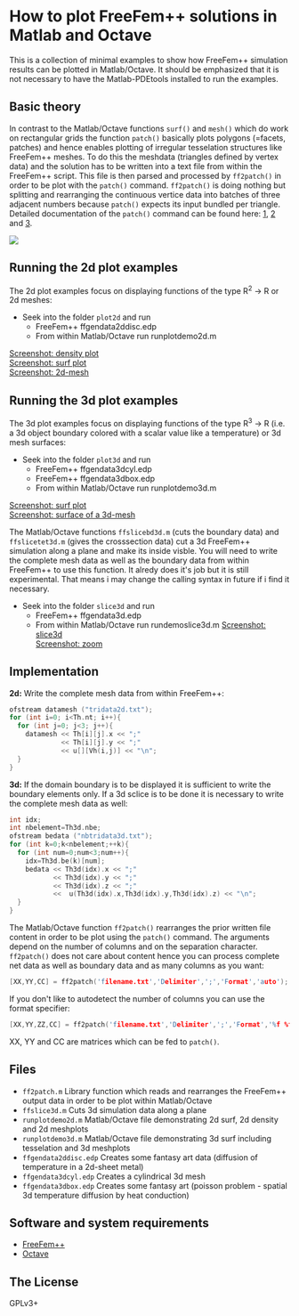 # How to plot FreeFem++ solutions in Matlab and Octave

This is a collection of minimal examples to show how FreeFem++ simulation results can be plotted in Matlab/Octave. It should be emphasized that it is not necessary to have the Matlab-PDEtools installed to run the examples.

## Basic theory

In contrast to the Matlab/Octave functions `surf()` and `mesh()` which do work on rectangular grids the function `patch()` basically plots polygons (=facets, patches) and hence enables plotting of irregular tesselation structures like FreeFem++ meshes. To do this the meshdata (triangles defined by vertex data) and the solution has to be written into a text file from within the FreeFem++ script. This file is then parsed and processed by `ff2patch()` in order to be plot with the `patch()` command. `ff2patch()` is doing nothing but splitting and rearranging the continuous vertice data into batches of three adjacent numbers because `patch()` expects its input bundled per triangle. Detailed documentation of the `patch()` command can be found here: [1](https://de.mathworks.com/help/matlab/ref/patch.html), [2](https://de.mathworks.com/help/matlab/visualize/introduction-to-patch-objects.html) and [3](https://de.mathworks.com/help/matlab/creating_plots/how-patch-data-relates-to-a-colormap.html).

![](https://raw.githubusercontent.com/samplemaker/freefem_matlab_octave_plot/public/screenshots/3dmesh.png)

## Running the 2d plot examples

The 2d plot examples focus on displaying functions of the type R<sup>2</sup> &rarr; R or 2d meshes:

  * Seek into the folder `plot2d` and run
    * FreeFem++ ffgendata2ddisc.edp
    * From within Matlab/Octave run runplotdemo2d.m

[Screenshot: density plot](https://raw.githubusercontent.com/samplemaker/freefem_matlab_octave_plot/public/screenshots/2ddensity.png)  
[Screenshot: surf plot](https://raw.githubusercontent.com/samplemaker/freefem_matlab_octave_plot/public/screenshots/2dsurf.png)  
[Screenshot: 2d-mesh](https://raw.githubusercontent.com/samplemaker/freefem_matlab_octave_plot/public/screenshots/2dmesh.png)  

## Running the 3d plot examples

The 3d plot examples focus on displaying functions of the type R<sup>3</sup> &rarr; R (i.e. a 3d object boundary colored with a scalar value like a temperature) or 3d mesh surfaces:

  * Seek into the folder `plot3d` and run
    * FreeFem++ ffgendata3dcyl.edp
    * FreeFem++ ffgendata3dbox.edp
    * From within Matlab/Octave run runplotdemo3d.m

[Screenshot: surf plot](https://raw.githubusercontent.com/samplemaker/freefem_matlab_octave_plot/public/screenshots/3dsurf_2.png)  
[Screenshot: surface of a 3d-mesh](https://raw.githubusercontent.com/samplemaker/freefem_matlab_octave_plot/public/screenshots/3dmesh.png)

The Matlab/Octave functions `ffslicebd3d.m` (cuts the boundary data) and `ffslicetet3d.m` (gives the crosssection data) cut a 3d FreeFem++ simulation along a plane and make its inside visble. You will need to write the complete mesh data as well as the boundary data from within FreeFem++ to use this function. It alredy does it's job but it is still experimental. That means i may change the calling syntax in future if i find it necessary. 

  * Seek into the folder `slice3d` and run
    * FreeFem++ ffgendata3d.edp
    * From within Matlab/Octave run  rundemoslice3d.m
[Screenshot: slice3d](https://raw.githubusercontent.com/samplemaker/freefem_matlab_octave_plot/public/screenshots/3dsurf_slice3.png)  
[Screenshot: zoom](https://raw.githubusercontent.com/samplemaker/freefem_matlab_octave_plot/public/screenshots/3dsurf_slice4.png)  

## Implementation

**2d:** Write the complete mesh data from within FreeFem++:

```cpp
ofstream datamesh ("tridata2d.txt");
for (int i=0; i<Th.nt; i++){
  for (int j=0; j<3; j++){
    datamesh << Th[i][j].x << ";"
             << Th[i][j].y << ";"
             << u[][Vh(i,j)] << "\n";
  }
}
```

**3d:** If the domain boundary is to be displayed it is sufficient to write the boundary elements only. If a 3d sclice is to be done it is necessary to write the complete mesh data as well:

```cpp
int idx;
int nbelement=Th3d.nbe;
ofstream bedata ("nbtridata3d.txt");
for (int k=0;k<nbelement;++k){
  for (int num=0;num<3;num++){
    idx=Th3d.be(k)[num];
    bedata << Th3d(idx).x << ";"
           << Th3d(idx).y << ";"
           << Th3d(idx).z << ";"
           <<  u(Th3d(idx).x,Th3d(idx).y,Th3d(idx).z) << "\n";
  }
}
```

The Matlab/Octave function `ff2patch()` rearranges the prior written file content in order to be plot using the `patch()` command. The arguments depend on the number of columns and on the separation character. `ff2patch()` does not care about content hence you can process complete net data as well as boundary data and as many columns as you want:

```cpp
[XX,YY,CC] = ff2patch('filename.txt','Delimiter',';','Format','auto');
```
If you don't like to autodetect the number of columns you can use the format specifier:

```cpp
[XX,YY,ZZ,CC] = ff2patch('filename.txt','Delimiter',';','Format','%f %f %f %f');
```
XX, YY and CC are matrices which can be fed to `patch()`.

## Files

  * `ff2patch.m` Library function which reads and rearranges the FreeFem++ output data in order to be plot within Matlab/Octave
  * `ffslice3d.m` Cuts 3d simulation data along a plane
  * `runplotdemo2d.m` Matlab/Octave file demonstrating 2d surf, 2d density and 2d meshplots
  * `runplotdemo3d.m` Matlab/Octave file demonstrating 3d surf including tesselation and 3d meshplots
  * `ffgendata2ddisc.edp` Creates some fantasy art data (diffusion of temperature in a 2d-sheet metal)
  * `ffgendata3dcyl.edp` Creates a cylindrical 3d mesh
  * `ffgendata3dbox.edp` Creates some fantasy art (poisson problem - spatial 3d temperature diffusion by heat conduction)

## Software and system requirements

  * [FreeFem++][freefem]
  * [Octave][octave]

[freefem]:    http://www.freefem.org//
             "FreeFem++ solver for partial differential equations"
[octave]:     https://www.gnu.org/software/octave/
             "GNU Octave scientific programming language"

## The License

GPLv3+

